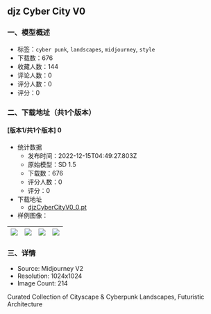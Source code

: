 ## djz Cyber City V0
### 一、模型概述

- 标签：`cyber punk`, `landscapes`, `midjourney`, `style`
- 下载数：676
- 收藏人数：144
- 评论人数：0
- 评分人数：0
- 评分：0

### 二、下载地址（共1个版本）

#### [版本1/共1个版本] 0

- 统计数据
  - 发布时间：2022-12-15T04:49:27.803Z
  - 原始模型：SD 1.5
  - 下载数：676
  - 评分人数：0
  - 评分：0
- 下载地址
  - [djzCyberCityV0_0.pt](https://civitai.com/api/download/models/1372)
- 样例图像：

| <img src="https://image.civitai.com/xG1nkqKTMzGDvpLrqFT7WA/003c9e35-21f2-4636-953b-c79608934800/width=450/12158.jpeg" /> | <img src="https://image.civitai.com/xG1nkqKTMzGDvpLrqFT7WA/fd3707c8-c3ce-48e3-64af-d6cbf7dccc00/width=450/12201.jpeg" /> | <img src="https://image.civitai.com/xG1nkqKTMzGDvpLrqFT7WA/dcd5a484-8f85-4c4e-bca2-c3a864712000/width=450/13035.jpeg" /> | <img src="https://image.civitai.com/xG1nkqKTMzGDvpLrqFT7WA/95f9137f-9cd6-42a9-86d5-2e3d5bc5c200/width=450/12297.jpeg" /> |
| ---- | ---- | ---- | ---- |


### 三、详情
<ul><li>Source: Midjourney V2</li><li>Resolution: 1024x1024</li><li>Image Count: 214</li></ul><p>Curated Collection of Cityscape &amp; Cyberpunk Landscapes, Futuristic Architecture</p>